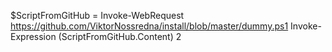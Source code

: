 $ScriptFromGitHub = Invoke-WebRequest https://github.com/ViktorNossredna/install/blob/master/dummy.ps1
Invoke-Expression $($ScriptFromGitHub.Content)
2
